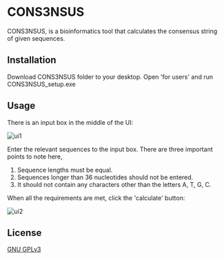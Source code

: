 # CONS3NSUS

CONS3NSUS, is a bioinformatics tool that calculates the consensus string of given sequences.

## Installation

Download CONS3NSUS folder to your desktop. Open 'for users' and run CONS3NSUS_setup.exe

## Usage

There is an input box in the middle of the UI:

![ui1](https://user-images.githubusercontent.com/56658730/135846722-5ae358e6-4d05-492d-bdd4-0ae3605d5bd5.png)

Enter the relevant sequences to the input box. There are three important points to note here,

1) Sequence lengths must be equal.
2) Sequences longer than 36 nucleotides should not be entered.
3) It should not contain any characters other than the letters A, T, G, C.

When all the requirements are met, click the 'calculate' button:

![ui2](https://user-images.githubusercontent.com/56658730/135846830-c7199271-704e-44ad-8886-00b8fc907c6c.png)

## License
[GNU GPLv3](https://choosealicense.com/licenses/gpl-3.0/)
